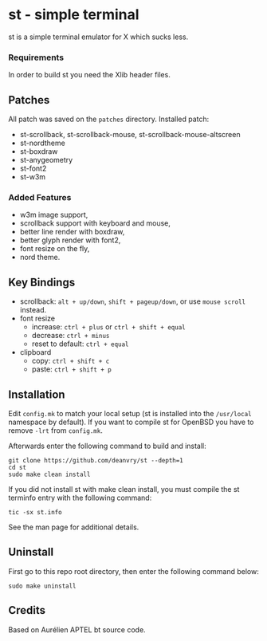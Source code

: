 # st - simple terminal
st is a simple terminal emulator for X which sucks less.

### Requirements
In order to build st you need the Xlib header files.

## Patches
All patch was saved on the `patches` directory. Installed patch:
- st-scrollback, st-scrollback-mouse, st-scrollback-mouse-altscreen
- st-nordtheme
- st-boxdraw
- st-anygeometry
- st-font2
- st-w3m

### Added Features
- w3m image support,
- scrollback support with keyboard and mouse,
- better line render with boxdraw,
- better glyph render with font2,
- font resize on the fly,
- nord theme.
 
## Key Bindings
- scrollback: `alt + up/down`, `shift + pageup/down`, or use `mouse scroll` instead.
- font resize
  - increase: `ctrl + plus` or `ctrl + shift + equal`
  - decrease: `ctrl + minus`
  - reset to default: `ctrl + equal`
- clipboard
  - copy: `ctrl + shift + c`
  - paste: `ctrl + shift + p`

## Installation
Edit `config.mk` to match your local setup (st is installed into the `/usr/local` namespace by default). 
If you want to compile st for OpenBSD you have to remove `-lrt` from `config.mk`.

Afterwards enter the following command to build and install:

    git clone https://github.com/deanvry/st --depth=1
    cd st
    sudo make clean install

If you did not install st with make clean install, you must compile
the st terminfo entry with the following command:

    tic -sx st.info

See the man page for additional details.

## Uninstall
First go to this repo root directory, then enter the following command below:

    sudo make uninstall

## Credits
Based on Aurélien APTEL <aurelien dot aptel at gmail dot com> bt source code.
